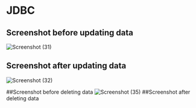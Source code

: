 # JDBC
## Screenshot before updating data
![Screenshot (31)](https://user-images.githubusercontent.com/60415348/128705970-ef4c37cf-f576-4be3-9bb1-3df77de0ebf7.png)
## Screenshot after updating data
![Screenshot (32)](https://user-images.githubusercontent.com/60415348/128706145-b6f278df-f470-410a-b25e-89b6cf124761.png)

##Screenshot before deleting data
![Screenshot (35)](https://user-images.githubusercontent.com/60415348/128708698-8b3dc88b-eecf-4c22-8408-ecdf9c4381e2.png)
##Screenshot after deleting data
